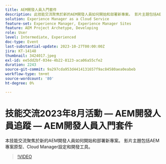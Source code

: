 ```yaml
---
title: AEM開發人員入門套件
description: 此技能交流聚焦於新的AEM開發人員如何開始和部署新專案。 影片主題包括AEM專案原型、Cloud Manager設定和開發工具。
solution: Experience Manager as a Cloud Service
feature-set: Experience Manager, Experience Manager Sites
feature: AEM Project Archetype, Developing
role: User
level: Intermediate, Experienced
doc-type: Event
last-substantial-update: 2023-10-27T00:00:00Z
jira: KT-14148
thumbnail: 3424017.jpeg
exl-id: ee5dd2bf-034e-4b22-8123-aca06a55cfe2
duration: 2243
source-git-commit: 9a297cda953d4414131657f9ac84580aea0eabeb
workflow-type: tm+mt
source-wordcount: '80'
ht-degree: 0%

---
```


# 技能交流2023年8月活動 — AEM開發人員追蹤 — AEM開發人員入門套件

本技能交流聚焦於新的AEM開發人員如何開始和部署新專案。 影片主題包括AEM專案原型、Cloud Manager設定和開發工具。

>[!VIDEO](https://video.tv.adobe.com/v/3457285/?learn=on&captions=chi_hant)
